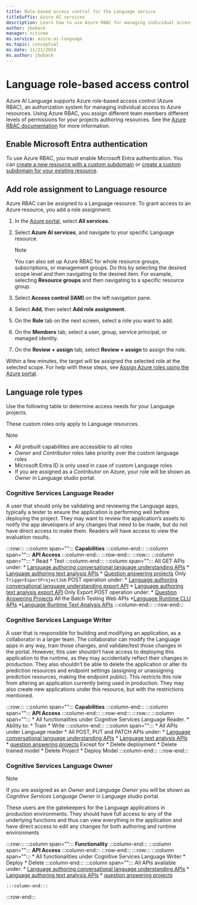 ```yaml
---
title: Role-based access control for the Language service
titleSuffix: Azure AI services
description: Learn how to use Azure RBAC for managing individual access to Azure resources.
author: jboback
manager: nitinme
ms.service: azure-ai-language
ms.topic: conceptual
ms.date: 11/21/2024
ms.author: jboback
---
```



# Language role-based access control

Azure AI Language supports Azure role-based access control (Azure RBAC), an authorization system for managing individual access to Azure resources. Using Azure RBAC, you assign different team members different levels of permissions for your projects authoring resources. See the [Azure RBAC documentation](/azure/role-based-access-control/) for more information.

<a name='enable-azure-active-directory-authentication'></a>

## Enable Microsoft Entra authentication 

To use Azure RBAC, you must enable Microsoft Entra authentication. You can [create a new resource with a custom subdomain](../../authentication.md#create-a-resource-with-a-custom-subdomain) or [create a custom subdomain for your existing resource](../../cognitive-services-custom-subdomains.md#how-does-this-impact-existing-resources).

## Add role assignment to Language resource

Azure RBAC can be assigned to a Language resource. To grant access to an Azure resource, you add a role assignment.
1. In the [Azure portal](https://portal.azure.com/), select **All services**. 
1. Select **Azure AI services**, and navigate to your specific Language resource. 
   > [!NOTE]
   > You can also set up Azure RBAC for whole resource groups, subscriptions, or management groups. Do this by selecting the desired scope level and then navigating to the desired item. For example, selecting **Resource groups** and then navigating to a specific resource group.

1. Select **Access control (IAM)** on the left navigation pane.
1. Select **Add**, then select **Add role assignment**.
1. On the **Role** tab on the next screen, select a role you want to add.
1. On the **Members** tab, select a user, group, service principal, or managed identity.
1. On the **Review + assign** tab, select **Review + assign** to assign the role.

Within a few minutes, the target will be assigned the selected role at the selected scope. For help with these steps, see [Assign Azure roles using the Azure portal](/azure/role-based-access-control/role-assignments-portal).

## Language role types

Use the following table to determine access needs for your Language projects.

These custom roles only apply to Language resources. 
> [!NOTE]
> * All prebuilt capabilities are accessible to all roles
> * *Owner* and *Contributor* roles take priority over the custom language roles
> * Microsoft Entra ID is only used in case of custom Language roles
> * If you are assigned as a *Contributor* on Azure, your role will be shown as *Owner* in Language studio portal.


### Cognitive Services Language Reader

A user that should only be validating and reviewing the Language apps, typically a tester to ensure the application is performing well before deploying the project. They may want to review the application’s assets to notify the app developers of any changes that need to be made, but do not have direct access to make them. Readers will have access to view the evaluation results.


:::row:::
    :::column span="":::
        **Capabilities**
    :::column-end:::
    :::column span="":::
        **API Access**
    :::column-end:::
:::row-end:::
:::row:::
    :::column span="":::
        * Read
        * Test
    :::column-end:::
    :::column span="":::
      All GET APIs under: 
        * [Language authoring conversational language understanding APIs](/rest/api/language/2023-04-01/conversational-analysis-authoring)
        * [Language authoring text analysis APIs](/rest/api/language/2023-04-01/text-analysis-authoring)
        * [Question answering projects](/rest/api/questionanswering/question-answering-projects)
      Only `TriggerExportProjectJob` POST operation under: 
         * [Language authoring conversational language understanding export API](/rest/api/language/2023-04-01/text-analysis-authoring/export)
         * [Language authoring text analysis export API](/rest/api/language/2023-04-01/text-analysis-authoring/export)
      Only Export POST operation under: 
         * [Question Answering Projects](/rest/api/questionanswering/question-answering-projects/export)
      All the Batch Testing Web APIs
         *[Language Runtime CLU APIs](/rest/api/language)
         *[Language Runtime Text Analysis APIs](https://go.microsoft.com/fwlink/?linkid=2239169)
    :::column-end:::
:::row-end:::

### Cognitive Services Language Writer

A user that is responsible for building and modifying an application, as a collaborator in a larger team. The collaborator can modify the Language apps in any way, train those changes, and validate/test those changes in the portal. However, this user shouldn’t have access to deploying this application to the runtime, as they may accidentally reflect their changes in production. They also shouldn’t be able to delete the application or alter its prediction resources and endpoint settings (assigning or unassigning prediction resources, making the endpoint public). This restricts this role from altering an application currently being used in production. They may also create new applications under this resource, but with the restrictions mentioned.

:::row:::
    :::column span="":::
        **Capabilities**
    :::column-end:::
    :::column span="":::
        **API Access**
    :::column-end:::
:::row-end:::
:::row:::
    :::column span="":::
      * All functionalities under Cognitive Services Language Reader.
      * Ability to: 
          * Train
          * Write
    :::column-end:::
    :::column span="":::
      * All APIs under Language reader
      * All POST, PUT and PATCH APIs under:
         * [Language conversational language understanding APIs](/rest/api/language/2023-04-01/conversational-analysis-authoring)
         * [Language text analysis APIs](/rest/api/language/2023-04-01/text-analysis-authoring)
         * [question answering projects](/rest/api/questionanswering/question-answering-projects)
          Except for
          * Delete deployment
          * Delete trained model
          * Delete Project
          * Deploy Model
    :::column-end:::
:::row-end:::

### Cognitive Services Language Owner

> [!NOTE]
> If you are assigned as an *Owner* and *Language Owner* you will be shown as *Cognitive Services Language Owner* in Language studio portal.


These users are the gatekeepers for the Language applications in production environments. They should have full access to any of the underlying functions and thus can view everything in the application and have direct access to edit any changes for both authoring and runtime environments

:::row:::
    :::column span="":::
        **Functionality**
    :::column-end:::
    :::column span="":::
        **API Access**
    :::column-end:::
:::row-end:::
:::row:::
    :::column span="":::
      * All functionalities under Cognitive Services Language Writer
      * Deploy
      * Delete
    :::column-end:::
    :::column span="":::
      All APIs available under:
        * [Language authoring conversational language understanding APIs](/rest/api/language/2023-04-01/conversational-analysis-authoring)
        * [Language authoring text analysis APIs](/rest/api/language/2023-04-01/text-analysis-authoring)
        * [question answering projects](/rest/api/questionanswering/question-answering-projects)
         
    :::column-end:::
:::row-end:::
